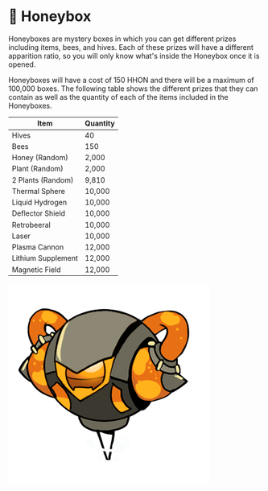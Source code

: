# 🎁 Honeybox

Honeyboxes are mystery boxes in which you can get different prizes including items, bees, and hives. Each of these prizes will have a different apparition ratio, so you will only know what's inside the Honeybox once it is opened.

Honeyboxes will have a cost of 150 HHON and there will be a maximum of 100,000 boxes. The following table shows the different prizes that they can contain as well as the quantity of each of the items included in the Honeyboxes.

| Item               | Quantity |
| ------------------ | -------- |
| Hives              | 40       |
| Bees               | 150      |
| Honey (Random)     | 2,000    |
| Plant (Random)     | 2,000    |
| 2 Plants (Random)  | 9,810    |
| Thermal Sphere     | 10,000   |
| Liquid Hydrogen    | 10,000   |
| Deflector Shield   | 10,000   |
| Retrobeeral        | 10,000   |
| Laser              | 10,000   |
| Plasma Cannon      | 12,000   |
| Lithium Supplement | 12,000   |
| Magnetic Field     | 12,000   |

![HONEYBOX](../../.gitbook/assets/Honeybox.png)
